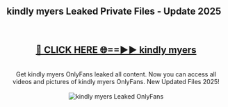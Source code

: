 <h2>kindly myers Leaked Private Files - Update 2025</h2>
<br>
<div align="center">
<h2><a href="https://cliphot.my.id/kindly_myers" rel="nofollow">🔴 CLICK HERE 🌐==►► kindly myers</a></h2>
<br>
Get kindly myers OnlyFans leaked all content. Now you can access all videos and pictures of kindly myers OnlyFans. New Updated Files 2025!
<br>
<br>
<a href="https://cliphot.my.id/kindly_myers" rel="nofollow" data-target="animated-image.originalLink"><img src="https://i.ibb.co.com/WyWwxjT/player-gif2.gif" alt="kindly myers Leaked OnlyFans" style="max-width: 100%; display: inline-block;" data-target="animated-image.originalImage"></a>
</div>
<br>